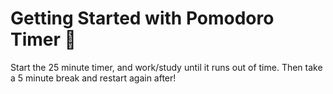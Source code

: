 # Getting Started with Pomodoro Timer 🍅

Start the 25 minute timer, and work/study until it runs out of time. Then take a 5 minute break and restart again after!
